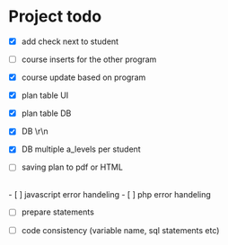 Project todo
===============


- [x] add check next to student

- [ ] course inserts for the other program
- [x] course update based on program

- [x] plan table UI
- [x] plan table DB

- [x] DB \r\n 
- [x] DB multiple a_levels per student

- [ ] saving plan to pdf or HTML 

</br>
- [ ] javascript error handeling
- [ ] php error handeling

- [ ] prepare statements

- [ ] code consistency (variable name, sql statements etc) 